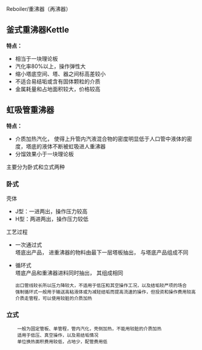 Reboiler/重沸器（再沸器）

## 釜式重沸器Kettle
**特点：**

  * 相当于一块理论板  
  * 汽化率80%以上，操作弹性大  
  * 缩小塔底空间、塔、器之间标高差较小  
  * 不适合易结垢或含有固体颗粒的介质  
  * 金属耗量和占地面积较大，价格较高  

## 虹吸管重沸器
**特点：**

  * 介质加热汽化， 使得上升管内汽液混合物的密度明显低于人口管中液体的密度，塔底的液体不断被虹吸进人重沸器  
  * 分馏效果小于一块理论板  

主要分为卧式和立式两种

### **卧式**
壳体

  * J型：一进两出，操作压力较高  
  * H型：两进两出，操作压力较低  

工艺过程

  * 一次通过式  
	塔底出产品， 进重沸器的物料由最下一层塔板抽出， 与塔底产品组成不同  
  * 循环式  
	塔底产品和重沸器进料同时抽出， 其组成相同  

		出口管线较长所以压力降较大，不适用于低压和其空操作工况，以及结垢较严项的场合  
		强制循环式一般用于输送高粘液体或为减轻结垢而提高流速的操作，但投资和操作费用较高  
		介质走管程，可以使用较脏的介质加热  

### **立式**
		一般为固定管板、单管程，管内汽化，壳侧加热，不能用较脏的介质加热
		适用于低压、真空操作，以及易结垢情况
		单位换热面积费用较低，占地少，配管费用低